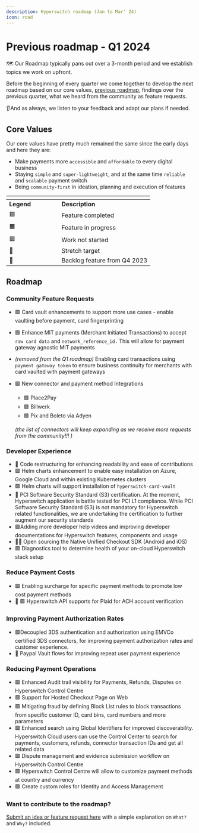 ```yaml
---
description: Hyperswitch roadmap (Jan to Mar' 24)
icon: road
---
```


# Previous roadmap - Q1 2024

🗺️ Our Roadmap typically pans out over a 3-month period and we establish topics we work on upfront.

Before the beginning of every quarter we come together to develop the next roadmap based on our core values, [previous roadmap](roadmap-q4-2023.md), findings over the previous quarter, what we heard from the community as feature requests.

👂And as always, we listen to your feedback and adapt our plans if needed.

## Core Values <a href="#core-values" id="core-values"></a>

Our core values have pretty much remained the same since the early days and here they are:

* Make payments more `accessible` and `affordable` to every digital business
* Staying `simple` and `super-lightweight`, and at the same time `reliable` and `scalable` payment switch
* Being `community-first` in ideation, planning and execution of features

<table data-header-hidden><thead><tr><th width="125"></th><th></th></tr></thead><tbody><tr><td><strong>Legend</strong></td><td><strong>Description</strong></td></tr><tr><td>🟩</td><td>Feature completed</td></tr><tr><td>🟧</td><td>Feature in progress</td></tr><tr><td>🟥</td><td>Work not started</td></tr><tr><td>💪</td><td>Stretch target</td></tr><tr><td>🚛</td><td>Backlog feature from Q4 2023</td></tr></tbody></table>

## Roadmap <a href="#roadmap" id="roadmap"></a>

### Community Feature Requests <a href="#community-feature-requests" id="community-feature-requests"></a>

* 🟩 Card vault enhancements to support more use cases - enable vaulting before payment, card fingerprinting
* 🟩 Enhance MIT payments (Merchant Initiated Transactions) to accept `raw card data` and `network_reference_id.` This will allow for payment gateway agnostic MIT payments
* _(removed from the Q1 roadmap)_ Enabling card transactions using `payment gateway token` to ensure business continuity for merchants with card vaulted with payment gateways&#x20;
*   🟩 New connector and payment method Integrations&#x20;

    * 🟩 Place2Pay
    * 🟩 Billwerk
    * 🟩 Pix and Boleto via Adyen

    _(the list of connectors will keep expanding as we receive more requests from the community!!! )_

### Developer Experience <a href="#developer-experience" id="developer-experience"></a>

* 🚛 Code restructuring for enhancing readability and ease of contributions
* 🟩 Helm charts enhancement to enable easy installation on Azure, Google Cloud and within existing Kubernetes clusters
* 🟩 Helm charts will support installation of `hyperswitch-card-vault`
* 🚛  PCI Software Security Standard (S3) certification. At the moment, Hyperswitch application is battle tested for PCI L1 compliance. While PCI Software Security Standard (S3) is not mandatory for Hyperswitch related functionalities, we are undertaking the certification to further augment our security standards
* 🟩Adding more developer help videos and improving developer documentations for Hyperswitch features, components and usage
* 💪🚛 Open sourcing the Native Unified Checkout SDK (Android and iOS)
* 🟩 Diagnostics tool to determine health of your on-cloud Hyperswitch stack setup

### Reduce Payment Costs <a href="#reduce-payment-costs" id="reduce-payment-costs"></a>

* 🟩 Enabling surcharge for specific payment methods to promote low cost payment methods
* 🚛 🟩 Hyperswitch API supports for Plaid for ACH account verification

### Improving Payment Authorization Rates <a href="#improving-payment-authorization-rates" id="improving-payment-authorization-rates"></a>

* 🟩Decoupled 3DS authentication and authorization using EMVCo certified 3DS connectors, for improving payment authorization rates and customer experience.
* 🚛 Paypal Vault flows for improving repeat user payment experience

### Reducing Payment Operations <a href="#reducing-payment-operations" id="reducing-payment-operations"></a>

* 🟩 Enhanced Audit trail visibility for Payments, Refunds, Disputes on Hyperswitch Control Centre
* 🟩 Support for Hosted Checkout Page on Web&#x20;
* 🟩 Mitigating fraud by defining Block List rules to block transactions from specific customer ID, card bins, card numbers and more parameters
* 🟩 Enhanced search using Global Identifiers for improved discoverability. Hyperswitch Cloud users can use the Control Center to search for payments, customers, refunds, connector transaction IDs and get all related data
* 🟩 Dispute management and evidence submission workflow on Hyperswitch Control Centre
* 🟩 Hyperswitch Control Centre will allow to customize payment methods at country and currency&#x20;
* 🟩 Create custom roles for Identity and Access Management

### **Want to contribute to the roadmap?** <a href="#want-to-contribute-to-the-roadmap" id="want-to-contribute-to-the-roadmap"></a>

[Submit an idea or feature request here](https://github.com/juspay/hyperswitch/discussions/categories/ideas-feature-requests) with a simple explanation on `What?` and `Why?` included.
